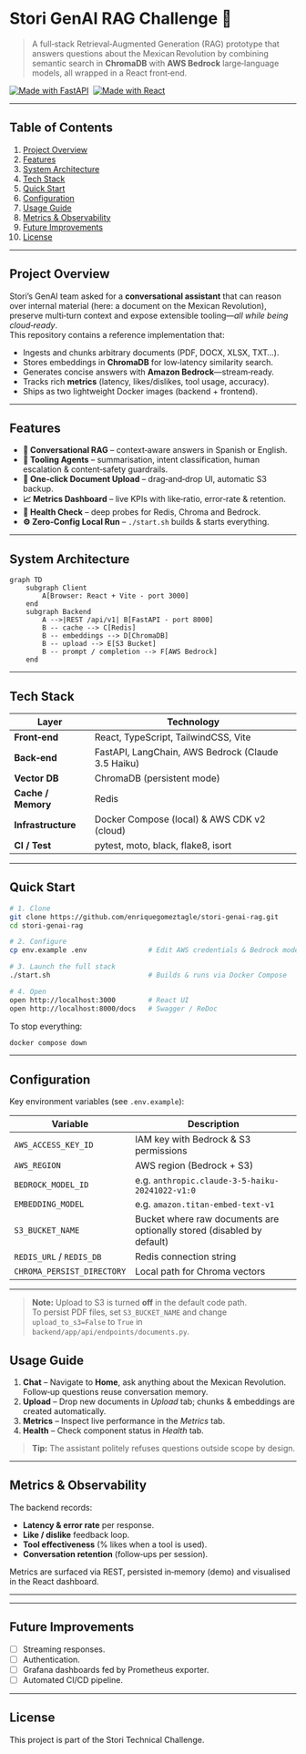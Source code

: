 # Stori GenAI RAG Challenge 🚀

> A full‑stack Retrieval‑Augmented Generation (RAG) prototype that answers questions about the Mexican Revolution by combining semantic search in **ChromaDB** with **AWS Bedrock** large‑language models, all wrapped in a React front‑end.

[![Made with FastAPI](https://img.shields.io/badge/back‑end-FastAPI‑009688?logo=fastapi&logoColor=white)](https://fastapi.tiangolo.com/) 
[![Made with React](https://img.shields.io/badge/front‑end-React‑61DAFB?logo=react&logoColor=white)](https://react.dev/) 

---

## Table of Contents

1. [Project Overview](#project-overview)  
2. [Features](#features)  
3. [System Architecture](#system-architecture)  
4. [Tech Stack](#tech-stack)  
5. [Quick Start](#quick-start)  
6. [Configuration](#configuration)  
7. [Usage Guide](#usage-guide)  
8. [Metrics & Observability](#metrics--observability)  
9. [Future Improvements](#future-improvements)  
10. [License](#license)

---

## Project Overview

Stori’s GenAI team asked for a **conversational assistant** that can reason over internal material (here: a document on the Mexican Revolution), preserve multi‑turn context and expose extensible tooling—*all while being cloud‑ready*.  
This repository contains a reference implementation that:

* Ingests and chunks arbitrary documents (PDF, DOCX, XLSX, TXT&hellip;).  
* Stores embeddings in **ChromaDB** for low‑latency similarity search.  
* Generates concise answers with **Amazon Bedrock**—stream‑ready.  
* Tracks rich **metrics** (latency, likes/dislikes, tool usage, accuracy).  
* Ships as two lightweight Docker images (backend + frontend).

---

## Features

- **💬 Conversational RAG** – context‑aware answers in Spanish or English.  
- **🧠 Tooling Agents** – summarisation, intent classification, human escalation & content‑safety guardrails.  
- **📄 One‑click Document Upload** – drag‑and‑drop UI, automatic S3 backup.  
- **📈 Metrics Dashboard** – live KPIs with like‑ratio, error‑rate & retention.  
- **🏥 Health Check** – deep probes for Redis, Chroma and Bedrock.  
- **⚙️ Zero‑Config Local Run** – `./start.sh` builds & starts everything.  
<!-- - **☁️ Cloud Ready** – sample AWS CDK stack (VPC, ECS, ALB, ElastiCache). # TODO -->

---

## System Architecture
 <!-- # TODO AWS  -->
```mermaid
graph TD
    subgraph Client
        A[Browser: React + Vite - port 3000]
    end
    subgraph Backend
        A -->|REST /api/v1| B[FastAPI - port 8000]
        B -- cache --> C[Redis]
        B -- embeddings --> D[ChromaDB]
        B -- upload --> E[S3 Bucket]
        B -- prompt / completion --> F[AWS Bedrock]
    end
```

---

## Tech Stack

| Layer          | Technology                                                                                           |
|----------------|-------------------------------------------------------------------------------------------------------|
| **Front‑end**      |  React, TypeScript, TailwindCSS, Vite|
| **Back‑end**       |  FastAPI, LangChain, AWS Bedrock (Claude 3.5 Haiku)|
| **Vector DB**      |  ChromaDB (persistent mode)|
| **Cache / Memory** | Redis                  |
| **Infrastructure** | Docker Compose (local) & AWS CDK v2 (cloud) |
| **CI / Test**      | pytest, moto, black, flake8, isort|

---

## Quick Start

```bash
# 1. Clone
git clone https://github.com/enriquegomeztagle/stori-genai-rag.git
cd stori-genai-rag

# 2. Configure
cp env.example .env               # Edit AWS credentials & Bedrock model id

# 3. Launch the full stack
./start.sh                        # Builds & runs via Docker Compose

# 4. Open
open http://localhost:3000        # React UI
open http://localhost:8000/docs   # Swagger / ReDoc
```

To stop everything:

```bash
docker compose down
```

---

## Configuration

Key environment variables (see `.env.example`):

| Variable                 | Description                               |
|--------------------------|-------------------------------------------|
| `AWS_ACCESS_KEY_ID`      | IAM key with Bedrock & S3 permissions     |
| `AWS_REGION`             | AWS region (Bedrock + S3)          |
| `BEDROCK_MODEL_ID`       | e.g. `anthropic.claude-3-5-haiku-20241022-v1:0` |
| `EMBEDDING_MODEL`        | e.g. `amazon.titan-embed-text-v1`         |
| `S3_BUCKET_NAME`         | Bucket where raw documents are optionally stored (disabled by default) |
| `REDIS_URL` / `REDIS_DB` | Redis connection string                   |
| `CHROMA_PERSIST_DIRECTORY`| Local path for Chroma vectors            |
---

> **Note:** Upload to S3 is turned **off** in the default code path.  
> To persist PDF files, set `S3_BUCKET_NAME` and change `upload_to_s3=False` to `True` in `backend/app/api/endpoints/documents.py`.

## Usage Guide

1. **Chat** – Navigate to **Home**, ask anything about the Mexican Revolution. Follow‑up questions reuse conversation memory.  
2. **Upload** – Drop new documents in *Upload* tab; chunks & embeddings are created automatically.  
3. **Metrics** – Inspect live performance in the *Metrics* tab.  
4. **Health** – Check component status in *Health* tab.

> **Tip:** The assistant politely refuses questions outside scope by design.

---

## Metrics & Observability

The backend records:

* **Latency & error rate** per response.  
* **Like / dislike** feedback loop.  
* **Tool effectiveness** (% likes when a tool is used).  
* **Conversation retention** (follow‑ups per session).

Metrics are surfaced via REST, persisted in‑memory (demo) and visualised in the React dashboard.

---
<!-- TODO -->
<!-- ## Deployment (AWS CDK)

A **CDK v2** stack (see `infrastructure/`—coming soon) provisions:

* **ECR** repositories and **ECS Fargate** services.  
* **Application Load Balancer** with HTTPS.  
* **ElastiCache Redis**, **S3** and **ChromaDB** on an EC2 micro (for demo).  
* IAM roles with least privilege for Bedrock runtime.

Run:

```bash
cd infrastructure
npm install
cdk deploy --all
``` -->

---

## Future Improvements

- [ ] Streaming responses.
- [ ] Authentication.
- [ ] Grafana dashboards fed by Prometheus exporter.  
- [ ] Automated CI/CD pipeline.

---

## License
This project is part of the Stori Technical Challenge.
